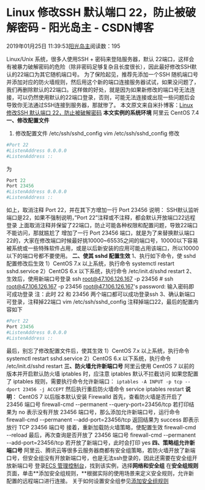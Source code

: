 
# Linux 修改SSH 默认端口 22，防止被破解密码 - 阳光岛主 - CSDN博客

2019年01月25日 11:39:53[阳光岛主](https://me.csdn.net/sunboy_2050)阅读数：195


Linux/Unix 系统，很多人使用SSH + 密码来登陆服务器，默认 22端口，这样会有被暴力破解密码的危险（除非密码足够复杂且长度很长），因此最好修改SSH默认的22端口为其它随机端口号。
为了保险起见，推荐先添加一个SSH 随机端口号并添加对应的防火墙规则，然后用这个新的端口连接服务器试试，如果没问题了，我们再删除默认的22端口。这样做的好处，就是因为如果新修改的端口号无法连接，可以仍然使用默认的22端口登录，否则，可能无法连接或出现一些问题后会导致你无法通过SSH连接到服务器，那就惨了。
本文原文来自米扑博客：[Linux 修改SSH 默认端口 22，防止被破解密码](https://blog.mimvp.com/article/28602.html)
**本文实例的系统环境**
阿里云 CentOS 7.4
**一、修改配置文件**
1. 修改配置文件 /etc/ssh/sshd_config
vim /etc/ssh/sshd_config
修改
```python
#Port 22
#ListenAddress 0.0.0.0
#ListenAddress ::
```
为
```python
Port 22
Port 23456
#ListenAddress 0.0.0.0
#ListenAddress ::
```
如上，取消注释 Port 22，并在其下方增加一行 Port 23456
说明：
SSH默认监听端口是22，如果不强制说明，”Port 22”注释或不注释，都会默认开放端口22远程登录
上面取消注释并保留了22端口，防止可能各种权限和配置问题，导致22端口不能访问，那就尴尬了
增加了一行 Port 23456 端口，就是为了来替换默认端口22的，大家在修改端口时候最好挑10000~65535之间的端口号，10000以下容易被系统或一些特殊软件占用，或是以后新安装的应用可能占用该端口，所以10000以下的端口号都不要使用。
**二、使其 sshd 配置生效**
1、执行如下命令，使 sshd 配置修改后生效
1）CentOS 7.x 以上系统，执行命令
systemctl restart sshd.service
2）CentOS 6.x 以下系统，执行命令
/etc/init.d/sshd restart
2、生效后，使用新端口号登录
ssh root@47.106.126.167 -p 23456
\# ssh root@47.106.126.167 -p 23456
root@47.106.126.167's password:
输入密码即可成功登录
注：此时 22 和 23456 两个端口都可以成功登录ssh
3、确认新端口可登录，注释掉22端口
vim /etc/ssh/sshd_config
注释掉端口22，最后的配置内容如下
```python
#Port 22
Port 23456
#ListenAddress 0.0.0.0
#ListenAddress ::
```
最后，别忘了修改配置文件后，使其生效
1）CentOS 7.x 以上系统，执行命令
systemctl restart sshd.service
2）CentOS 6.x 以下系统，执行命令
/etc/init.d/sshd restart
**三、防火墙允许新端口号**
阿里云使用 CentOS 7 以前的版本并开启默认防火墙 iptables 时，应注意 iptables 默认不拦截访问
如果您配置了 iptables 规则，需要执行命令允许新端口：
`iptables -A INPUT -p tcp --dport 23456 -j ACCEPT`
然后执行重启防火墙命令
service iptables restart
**说明**：
CentOS 7 以后版本默认安装 Firewalld
首先，查看防火墙是否开启了 23456 端口号
firewall-cmd --permanent --query-port=23456/tcp
若打印结果为 no 表示没有开放 23456 端口号，那么添加允许新端口号，运行命令
firewall-cmd --permanent --add-port=23456/tcp
返回结果为 success 即表示放行 TCP 23456 端口号
接着，重新加载防火墙策略，使配置生效
firewall-cmd --reload
最后，再次查询是否开放了 23456 端口号
firewall-cmd --permanent --add-port=23456/tcp
若开放了新端口号，此时会打印 yes
**四、策略组允许新端口号**
阿里云、腾讯云等很多云服务器商都有安全组策略，若防火墙开放了新端口号，但安全组没有开放新端口号，也是无法ssh登录的，因此还需要在安全组开放新端口号
登录[ECS 管理控制台](https://ecs.console.aliyun.com/#/home)，找到该实例，选择**网络和安全组**
在**安全组规则**页面，单击**添加安全组规则，**根据实际的使用场景来定义安全规则，允许新配置的远程端口进行连接。
关于如何设置安全组参见[添加安全组规则](https://help.aliyun.com/document_detail/25471.html)


